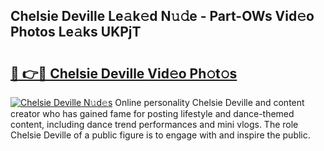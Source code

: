 ## Chelsie Deville Le𝚊k𝚎d N𝚞𝚍e - Part-OWs Vid𝚎o Photos Le𝚊ks UKPjT

# <h2><a href="http://fbfdi5.evod.top/?m=Chelsie+Deville">🔗 👉🔴 Chelsie Deville Vid𝚎o Ph𝚘t𝚘s</a></h2>

[![Chelsie Deville N𝚞d𝚎s](https://i.imgur.com/8V9OHl7.gif)](http://fbfdi5.evod.top/?m=Chelsie+Deville)
Online personality Chelsie Deville and content creator who has gained fame for posting lifestyle and dance-themed content, including dance trend performances and mini vlogs. The role Chelsie Deville of a public figure is to engage with and inspire the public. 
